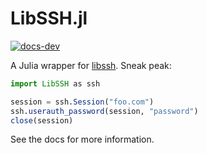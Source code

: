 # LibSSH.jl

[![docs-dev](https://img.shields.io/badge/docs-dev-blue.svg)](https://jameswrigley.github.io/LibSSH.jl/dev)

A Julia wrapper for [libssh](https://www.libssh.org). Sneak peak:
```julia
import LibSSH as ssh

session = ssh.Session("foo.com")
ssh.userauth_password(session, "password")
close(session)
```

See the docs for more information.
